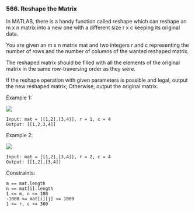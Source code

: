 ### 566. Reshape the Matrix

In MATLAB, there is a handy function called reshape which can reshape an m x n matrix into a new one with a different size r x c keeping its original data.

You are given an m x n matrix mat and two integers r and c representing the number of rows and the number of columns of the wanted reshaped matrix.

The reshaped matrix should be filled with all the elements of the original matrix in the same row-traversing order as they were.

If the reshape operation with given parameters is possible and legal, output the new reshaped matrix; Otherwise, output the original matrix.



Example 1:

![](https://assets.leetcode.com/uploads/2021/04/24/reshape1-grid.jpg)

    Input: mat = [[1,2],[3,4]], r = 1, c = 4
    Output: [[1,2,3,4]]

Example 2:

![](https://assets.leetcode.com/uploads/2021/04/24/reshape2-grid.jpg)

    Input: mat = [[1,2],[3,4]], r = 2, c = 4
    Output: [[1,2],[3,4]]



Constraints:

    m == mat.length
    n == mat[i].length
    1 <= m, n <= 100
    -1000 <= mat[i][j] <= 1000
    1 <= r, c <= 300
